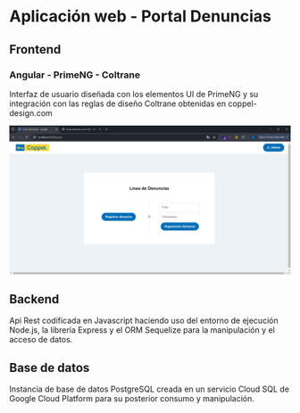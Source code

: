 # Aplicación web - Portal Denuncias
## Frontend
### Angular - PrimeNG - Coltrane
Interfaz de usuario diseñada con los elementos UI de PrimeNG y su integración con las reglas de diseño Coltrane obtenidas en coppel-design.com

![Panel denuncias](./img/panel-denuncias.jpg)

## Backend
Api Rest codificada en Javascript haciendo uso del entorno de ejecución Node.js, la librería Express y el ORM Sequelize para la manipulación y el acceso de datos.

## Base de datos
Instancia de base de datos PostgreSQL creada en un servicio Cloud SQL de Google Cloud Platform para su posterior consumo y manipulación.